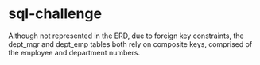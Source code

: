 # sql-challenge

Although not represented in the ERD, due to foreign key constraints, the dept_mgr and dept_emp tables both rely on composite keys, comprised of the employee and department numbers.
